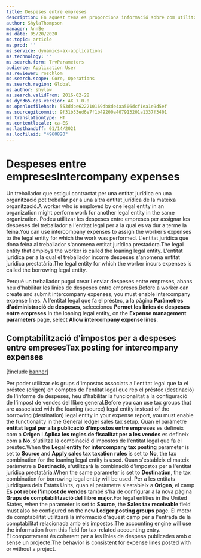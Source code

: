 ```yaml
---
title: Despeses entre empreses
description: En aquest tema es proporciona informació sobre com utilitzar les despeses entre empreses per assignar les despeses d'un treballador a l'entitat legal per a la qual es va dur a terme la feina.
author: ShylaThompson
manager: AnnBe
ms.date: 05/20/2020
ms.topic: article
ms.prod: ''
ms.service: dynamics-ax-applications
ms.technology: ''
ms.search.form: TrvParameters
audience: Application User
ms.reviewer: roschlom
ms.search.scope: Core, Operations
ms.search.region: Global
ms.author: shylaw
ms.search.validFrom: 2016-02-28
ms.dyn365.ops.version: AX 7.0.0
ms.openlocfilehash: 553ddbe622210169db8de4aa506dcf1ea1e9d5ef
ms.sourcegitcommit: 9f31b33ed6e7f1b49200a407913201a1337f3401
ms.translationtype: HT
ms.contentlocale: ca-ES
ms.lasthandoff: 01/14/2021
ms.locfileid: "4960820"
---
```

# <a name="intercompany-expenses"></a><span data-ttu-id="c8c1b-103">Despeses entre empreses</span><span class="sxs-lookup"><span data-stu-id="c8c1b-103">Intercompany expenses</span></span>

<span data-ttu-id="c8c1b-104">Un treballador que estigui contractat per una entitat jurídica en una organització pot treballar per a una altra entitat jurídica de la mateixa organització.</span><span class="sxs-lookup"><span data-stu-id="c8c1b-104">A worker who is employed by one legal entity in an organization might perform work for another legal entity in the same organization.</span></span> <span data-ttu-id="c8c1b-105">Podeu utilitzar les despeses entre empreses per assignar les despeses del treballador a l'entitat legal per a la qual es va dur a terme la feina.</span><span class="sxs-lookup"><span data-stu-id="c8c1b-105">You can use intercompany expenses to assign the worker’s expenses to the legal entity for which the  work was performed.</span></span> <span data-ttu-id="c8c1b-106">L'entitat jurídica que dona feina al treballador s'anomena entitat jurídica prestadora.</span><span class="sxs-lookup"><span data-stu-id="c8c1b-106">The legal entity that employs the worker is called the loaning legal entity.</span></span> <span data-ttu-id="c8c1b-107">L'entitat jurídica per a la qual el treballador incorre despeses s'anomena entitat jurídica prestatària.</span><span class="sxs-lookup"><span data-stu-id="c8c1b-107">The legal entity for which the worker incurs expenses is called the borrowing legal entity.</span></span> 

<span data-ttu-id="c8c1b-108">Perquè un treballador pugui crear i enviar despeses entre empreses, abans heu d'habilitar les línies de despeses entre empreses.</span><span class="sxs-lookup"><span data-stu-id="c8c1b-108">Before a worker can create and submit intercompany expenses, you must enable intercompany expense lines.</span></span> <span data-ttu-id="c8c1b-109">A l'entitat legal que fa el préstec, a la pàgina **Paràmetres d'administració de despeses**, seleccioneu **Permet les línies de despeses entre empreses**.</span><span class="sxs-lookup"><span data-stu-id="c8c1b-109">In the loaning legal entity, on the **Expense management parameters** page, select **Allow intercompany expense lines**.</span></span> 

## <a name="tax-posting-for-intercompany-expenses"></a><span data-ttu-id="c8c1b-110">Comptabilització d'impostos per a despeses entre empreses</span><span class="sxs-lookup"><span data-stu-id="c8c1b-110">Tax posting for intercompany expenses</span></span>

[!include [banner](../includes/banner.md)]

<span data-ttu-id="c8c1b-111">Per poder utilitzar els grups d'impostos associats a l'entitat legal que fa el préstec (origen) en comptes de l'entitat legal que rep el préstec (destinació) de l'informe de despeses, heu d'habilitar la funcionalitat a la configuració de l'impost de vendes del llibre general.</span><span class="sxs-lookup"><span data-stu-id="c8c1b-111">Before you can use tax groups that are associated with the loaning (source) legal entity instead of the borrowing (destination) legal entity in your expense report, you must enable the functionality in the General ledger sales tax setup.</span></span> <span data-ttu-id="c8c1b-112">Quan el paràmetre **entitat legal per a la publicació d'impostos entre empreses** es defineix com a **Origen** i **Aplica les regles de fiscalitat per a les vendes** es defineix com a **No**, s'utilitza la combinació d'impostos de l'entitat legal que fa el préstec.</span><span class="sxs-lookup"><span data-stu-id="c8c1b-112">When the **Legal entity for intercompany tax posting** parameter is set to **Source** and **Apply sales tax taxation rules** is set to **No**, the tax combination for the loaning legal entity is used.</span></span> <span data-ttu-id="c8c1b-113">Quan s'estableix el mateix paràmetre a **Destinació**, s'utilitzarà la combinació d'impostos per a l'entitat jurídica prestatària.</span><span class="sxs-lookup"><span data-stu-id="c8c1b-113">When the same parameter is set to **Destination**, the tax combination for borrowing legal entity will be used.</span></span> <span data-ttu-id="c8c1b-114">Per a les entitats jurídiques dels Estats Units, quan el paràmetre s'estableix a **Origen**, el camp **Es pot rebre l'impost de vendes** també s'ha de configurar a la nova pàgina **Grups de comptabilització del llibre major**.</span><span class="sxs-lookup"><span data-stu-id="c8c1b-114">For legal entities in the United States, when the parameter is set to **Source**, the **Sales tax receivable** field must also be configured on the new **Ledger posting groups** page.</span></span> <span data-ttu-id="c8c1b-115">El motor de comptabilitat utilitzarà la informació d'aquest camp per a l'entrada de la comptabilitat relacionada amb els impostos.</span><span class="sxs-lookup"><span data-stu-id="c8c1b-115">The accounting engine will use the information from this field for tax-related accounting entry.</span></span>   
<span data-ttu-id="c8c1b-116">El comportament és coherent per a les línies de despesa publicades amb o sense un projecte.</span><span class="sxs-lookup"><span data-stu-id="c8c1b-116">The behavior is consistent for expense lines posted with or without a project.</span></span>  
